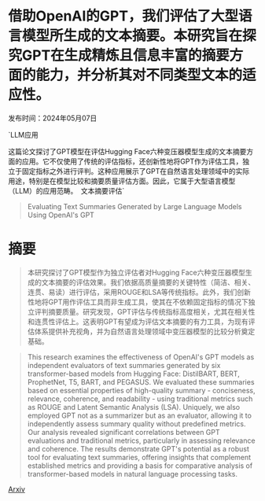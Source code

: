 # 借助OpenAI的GPT，我们评估了大型语言模型所生成的文本摘要。本研究旨在探究GPT在生成精炼且信息丰富的摘要方面的能力，并分析其对不同类型文本的适应性。

发布时间：2024年05月07日

`LLM应用

这篇论文探讨了GPT模型在评估Hugging Face六种变压器模型生成的文本摘要方面的应用。它不仅使用了传统的评估指标，还创新性地将GPT作为评估工具，独立于固定指标之外进行评判。这种应用展示了GPT在自然语言处理领域中的实际用途，特别是在模型比较和摘要质量评估方面。因此，它属于大型语言模型（LLM）的应用范畴。` `文本摘要评估`

> Evaluating Text Summaries Generated by Large Language Models Using OpenAI's GPT

# 摘要

> 本研究探讨了GPT模型作为独立评估者对Hugging Face六种变压器模型生成的文本摘要的评估效果。我们依据高质量摘要的关键特性（简洁、相关、连贯、易读）进行评估，采用ROUGE和LSA等传统指标。此外，我们创新性地将GPT用作评估工具而非生成工具，使其在不依赖固定指标的情况下独立评判摘要质量。研究发现，GPT评估与传统指标高度相关，尤其在相关性和连贯性评估上。这表明GPT有望成为评估文本摘要的有力工具，为现有评估体系提供补充视角，并为自然语言处理领域中变压器模型的比较分析奠定基础。

> This research examines the effectiveness of OpenAI's GPT models as independent evaluators of text summaries generated by six transformer-based models from Hugging Face: DistilBART, BERT, ProphetNet, T5, BART, and PEGASUS. We evaluated these summaries based on essential properties of high-quality summary - conciseness, relevance, coherence, and readability - using traditional metrics such as ROUGE and Latent Semantic Analysis (LSA). Uniquely, we also employed GPT not as a summarizer but as an evaluator, allowing it to independently assess summary quality without predefined metrics. Our analysis revealed significant correlations between GPT evaluations and traditional metrics, particularly in assessing relevance and coherence. The results demonstrate GPT's potential as a robust tool for evaluating text summaries, offering insights that complement established metrics and providing a basis for comparative analysis of transformer-based models in natural language processing tasks.

[Arxiv](https://arxiv.org/abs/2405.04053)